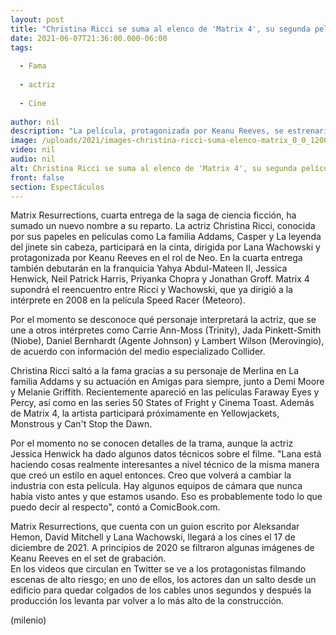 ```yaml
---
layout: post
title: "Christina Ricci se suma al elenco de 'Matrix 4', su segunda película con Lana Wachowski"
date: 2021-06-07T21:36:00.000-06:00
tags:
  
  - Fama
  
  - actriz
  
  - Cine
  
author: nil
description: "La película, protagonizada por Keanu Reeves, se estrenaría en cines a finales del 2021 si la pandemia lo permite. "
image: /uploads/2021/images-christina-ricci-suma-elenco-matrix_0_0_1200_747.jpg
video: nil
audio: nil
alt: Christina Ricci se suma al elenco de 'Matrix 4', su segunda película con Lana Wachowski
front: false
section: Espectáculos
---
```


Matrix Resurrections, cuarta entrega de la saga de ciencia ficción, ha sumado un nuevo nombre a su reparto. La actriz Christina Ricci, conocida por sus papeles en películas como La familia Addams, Casper y La leyenda del jinete sin cabeza, participará en la cinta, dirigida por Lana Wachowski y protagonizada por Keanu Reeves en el rol de Neo. En la cuarta entrega también debutarán en la franquicia Yahya Abdul-Mateen II, Jessica Henwick, Neil Patrick Harris, Priyanka Chopra y Jonathan Groff. Matrix 4 supondrá el reencuentro entre Ricci y Wachowski, que ya dirigió a la intérprete en 2008 en la película Speed Racer (Meteoro). 

​Por el momento se desconoce qué personaje interpretará la actriz, que se une a otros intérpretes como Carrie Ann-Moss (Trinity), Jada Pinkett-Smith (Niobe), Daniel Bernhardt (Agente Johnson) y Lambert Wilson (Merovingio), de acuerdo con información del medio especializado Collider. 

Christina Ricci saltó a la fama gracias a su personaje de Merlina en La familia Addams y su actuación en Amigas para siempre, junto a Demi Moore y Melanie Griffith. Recientemente apareció en las películas Faraway Eyes y Percy, así como en las series 50 States of Fright y Cinema Toast. Además de Matrix 4, la artista participará próximamente en Yellowjackets, Monstrous y Can't Stop the Dawn. 

Por el momento no se conocen detalles de la trama, aunque la actriz Jessica Henwick ha dado algunos datos técnicos sobre el filme.  "Lana está haciendo cosas realmente interesantes a nivel técnico de la misma manera que creó un estilo en aquel entonces. Creo que volverá a cambiar la industria con esta película. Hay algunos equipos de cámara que nunca había visto antes y que estamos usando. Eso es probablemente todo lo que puedo decir al respecto", contó a ComicBook.com. 

Matrix Resurrections, que cuenta con un guion escrito por Aleksandar Hemon, David Mitchell y Lana Wachowski, llegará a los cines el 17 de diciembre de 2021. A principios de 2020 se filtraron algunas imágenes de Keanu Reeves en el set de grabación.  
En los videos que circulan en Twitter se ve a los protagonistas filmando escenas de alto riesgo; en uno de ellos, los actores dan un salto desde un edificio para quedar colgados de los cables unos segundos y después la producción los levanta par volver a lo más alto de la construcción.  

(milenio)